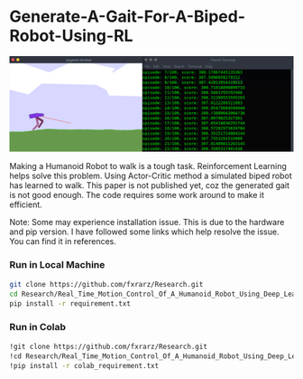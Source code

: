 # Generate-A-Gait-For-A-Biped-Robot-Using-RL

<div align="center">
 <img src="./Asset/banner.png" />
</div>

Making a Humanoid Robot to walk is a tough task. Reinforcement Learning helps solve this problem. Using Actor-Critic method a simulated biped robot has learned to walk. This paper is not published yet, coz the generated gait is not good enough. The code requires some work around to make it efficient.

Note: Some may experience installation issue. This is due to the hardware and pip  version. I have followed some links which help resolve the issue. You can find it in references.

### Run in Local Machine
```bash
git clone https://github.com/fxrarz/Research.git
cd Research/Real_Time_Motion_Control_Of_A_Humanoid_Robot_Using_Deep_Learning/
pip install -r requirement.txt
```

### Run in Colab
```bash
!git clone https://github.com/fxrarz/Research.git
!cd Research/Real_Time_Motion_Control_Of_A_Humanoid_Robot_Using_Deep_Learning/
!pip install -r colab_requirement.txt
```
